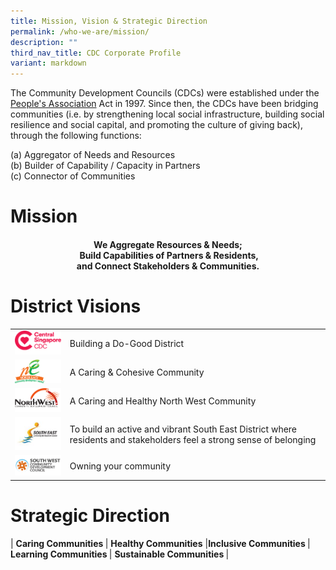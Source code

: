 ```yaml
---
title: Mission, Vision & Strategic Direction
permalink: /who-we-are/mission/
description: ""
third_nav_title: CDC Corporate Profile
variant: markdown
---
```

The Community Development Councils (CDCs) were established under the [People's Association](https://www.pa.gov.sg/) Act in 1997. Since then, the CDCs have been bridging communities (i.e. by strengthening local social infrastructure, building social resilience and social capital, and promoting the culture of giving back), through the following functions:

(a) Aggregator of Needs and Resources <br>
(b) Builder of Capability / Capacity in Partners <br>
(c) Connector of Communities 

# Mission
#### <center>We Aggregate Resources &amp; Needs;<br>&nbsp;Build Capabilities of Partners &amp; Residents,<br> and&nbsp;Connect Stakeholders &amp; Communities.</center>



# District Visions


| | |
| -------- | -------- | 
| ![CSCDC](/images/CDC%20Logos/01.png) | Building a Do-Good District |
| ![NECDC](/images/CDC%20Logos/02.png) | A Caring &amp; Cohesive Community     |
| ![NWCDC](/images/CDC%20Logos/03.png)| A Caring and Healthy North West Community | 
| ![SECDC](/images/CDC%20Logos/south-east-cdc-(1).jpg) | To build an active and vibrant South East District where residents and stakeholders feel a strong sense of belonging   |
| ![SWCDC](/images/CDC%20Logos/sw_cdc_logo_fa-1-(1).png) | Owning your community     |

# Strategic Direction



| <strong>Caring Communities </strong>| <strong>Healthy Communities</strong> |<strong>Inclusive Communities </strong>| <strong>Learning Communities </strong>| <strong>Sustainable Communities </strong>|
